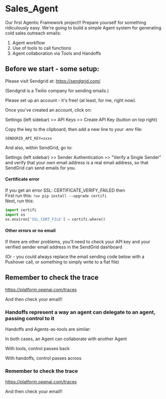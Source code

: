 # Sales_Agent
Our first Agentic Framework project!!  Prepare yourself for something ridiculously easy.  We're going to build a simple Agent system for generating cold sales outreach emails: 
1. Agent workflow
2. Use of tools to call functions
3. Agent collaboration via Tools and Handoffs
   
## Before we start - some setup:

Please visit Sendgrid at: https://sendgrid.com/

(Sendgrid is a Twilio company for sending emails.)

Please set up an account - it's free! (at least, for me, right now).

Once you've created an account, click on:

Settings (left sidebar) >> API Keys >> Create API Key (button on top right)

Copy the key to the clipboard, then add a new line to your .env file:

`SENDGRID_API_KEY=xxxx`

And also, within SendGrid, go to:

Settings (left sidebar) >> Sender Authentication >> "Verify a Single Sender"  
and verify that your own email address is a real email address, so that SendGrid can send emails for you.

#### Certificate error

If you get an error SSL: CERTIFICATE_VERIFY_FAILED then  
First run this: `!uv pip install --upgrade certifi`  
Next, run this:
```python
import certifi
import os
os.environ['SSL_CERT_FILE'] = certifi.where()
```

#### Other errors or no email

If there are other problems, you'll need to check your API key and your verified sender email address in the SendGrid dashboard

(Or - you could always replace the email sending code below with a Pushover call, or something to simply write to a flat file)

## Remember to check the trace

https://platform.openai.com/traces

And then check your email!!

### Handoffs represent a way an agent can delegate to an agent, passing control to it

Handoffs and Agents-as-tools are similar:

In both cases, an Agent can collaborate with another Agent

With tools, control passes back

With handoffs, control passes across

### Remember to check the trace

https://platform.openai.com/traces

And then check your email!!
